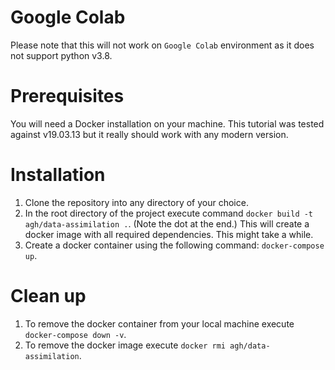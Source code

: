# Google Colab
Please note that this will not work on `Google Colab` environment as it does not support python v3.8.

# Prerequisites
You will need a Docker installation on your machine. This tutorial was tested against v19.03.13 but it really should work with any modern version.

# Installation
1. Clone the repository into any directory of your choice.
2. In the root directory of the project execute command `docker build -t agh/data-assimilation .`. (Note the dot at the end.) This will create a docker image with all required dependencies. This might take a while.
3. Create a docker container using the following command: `docker-compose up`.

# Clean up
1. To remove the docker container from your local machine execute `docker-compose down -v`.
2. To remove the docker image execute `docker rmi agh/data-assimilation`.